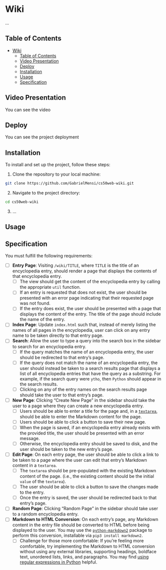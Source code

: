 # Wiki

...

## Table of Contents

- [Wiki](#wiki)
  - [Table of Contents](#table-of-contents)
  - [Video Presentation](#video-presentation)
  - [Deploy](#deploy)
  - [Installation](#installation)
  - [Usage](#usage)
  - [Specification](#specification)

## Video Presentation

You can see the video 

## Deploy

You can see the project deployment 

## Installation


To install and set up the project, follow these steps:

1. Clone the repository to your local machine:

```bash
git clone https://github.com/GabrielMensi/cs50web-wiki.git
```

2.  Navigate to the project directory:
```bash
cd cs50web-wiki
```

3.   ... 

## Usage


## Specification

You must fulfill the following requirements:

- [ ]   **Entry Page**: Visiting  `/wiki/TITLE`, where  `TITLE`  is the title of an encyclopedia entry, should render a page that displays the contents of that encyclopedia entry.
    - [ ]   The view should get the content of the encyclopedia entry by calling the appropriate  `util`  function.
    - [ ]   If an entry is requested that does not exist, the user should be presented with an error page indicating that their requested page was not found.
    - [ ]   If the entry does exist, the user should be presented with a page that displays the content of the entry. The title of the page should include the name of the entry.
- [ ]   **Index Page**: Update  `index.html`  such that, instead of merely listing the names of all pages in the encyclopedia, user can click on any entry name to be taken directly to that entry page.
- [ ]   **Search**: Allow the user to type a query into the search box in the sidebar to search for an encyclopedia entry.
    - [ ]   If the query matches the name of an encyclopedia entry, the user should be redirected to that entry’s page.
    - [ ]   If the query does not match the name of an encyclopedia entry, the user should instead be taken to a search results page that displays a list of all encyclopedia entries that have the query as a substring. For example, if the search query were  `ytho`, then  `Python`  should appear in the search results.
    - [ ]   Clicking on any of the entry names on the search results page should take the user to that entry’s page.
- [ ]   **New Page**: Clicking “Create New Page” in the sidebar should take the user to a page where they can create a new encyclopedia entry.
    - [ ]   Users should be able to enter a title for the page and, in a  [`textarea`](https://www.w3schools.com/tags/tag_textarea.asp), should be able to enter the Markdown content for the page.
    - [ ]   Users should be able to click a button to save their new page.
    - [ ]  When the page is saved, if an encyclopedia entry already exists with the provided title, the user should be presented with an error message.
    - [ ]  Otherwise, the encyclopedia entry should be saved to disk, and the user should be taken to the new entry’s page.
- [ ]  **Edit Page**: On each entry page, the user should be able to click a link to be taken to a page where the user can edit that entry’s Markdown content in a  `textarea`.
    - [ ]  The  `textarea`  should be pre-populated with the existing Markdown content of the page. (i.e., the existing content should be the initial  `value`  of the  `textarea`).
    - [ ]  The user should be able to click a button to save the changes made to the entry.
    - [ ]  Once the entry is saved, the user should be redirected back to that entry’s page.
- [ ]  **Random Page**: Clicking “Random Page” in the sidebar should take user to a random encyclopedia entry.
- [ ]  **Markdown to HTML Conversion**: On each entry’s page, any Markdown content in the entry file should be converted to HTML before being displayed to the user. You may use the  [`python-markdown2`](https://github.com/trentm/python-markdown2)  package to perform this conversion, installable via  `pip3 install markdown2`.
    - [ ]  Challenge for those more comfortable: If you’re feeling more comfortable, try implementing the Markdown to HTML conversion without using any external libraries, supporting headings, boldface text, unordered lists, links, and paragraphs. You may find  [using regular expressions in Python](https://docs.python.org/3/howto/regex.html)  helpful.
